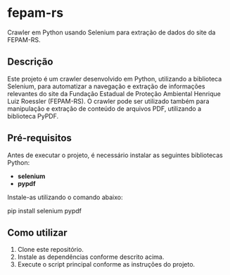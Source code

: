 # fepam-rs

Crawler em Python usando Selenium para extração de dados do site da FEPAM-RS.

## Descrição

Este projeto é um crawler desenvolvido em Python, utilizando a biblioteca Selenium, para automatizar a navegação e extração de informações relevantes do site da Fundação Estadual de Proteção Ambiental Henrique Luiz Roessler (FEPAM-RS). O crawler pode ser utilizado também para manipulação e extração de conteúdo de arquivos PDF, utilizando a biblioteca PyPDF.

## Pré-requisitos

Antes de executar o projeto, é necessário instalar as seguintes bibliotecas Python:

- **selenium**
- **pypdf**

Instale-as utilizando o comando abaixo:

pip install selenium pypdf


## Como utilizar

1. Clone este repositório.
2. Instale as dependências conforme descrito acima.
3. Execute o script principal conforme as instruções do projeto.
